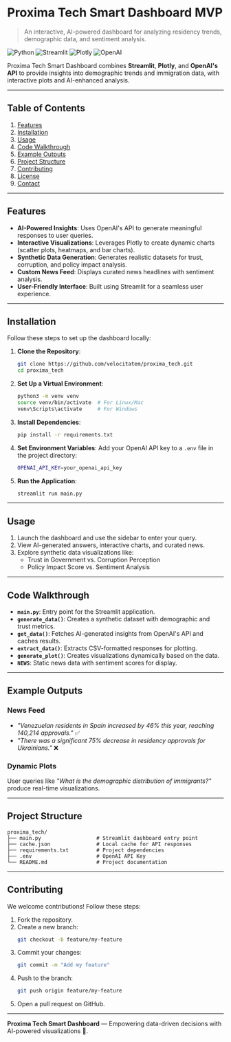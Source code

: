 # Proxima Tech Smart Dashboard MVP

> An interactive, AI-powered dashboard for analyzing residency trends, demographic data, and sentiment analysis.

![Python](https://img.shields.io/badge/language-Python-blue) ![Streamlit](https://img.shields.io/badge/framework-Streamlit-red) ![Plotly](https://img.shields.io/badge/visualization-Plotly-green) ![OpenAI](https://img.shields.io/badge/AI-OpenAI-yellow)

Proxima Tech Smart Dashboard combines **Streamlit**, **Plotly**, and **OpenAI's API** to provide insights into demographic trends and immigration data, with interactive plots and AI-enhanced analysis.

---

## Table of Contents

1. [Features](#features)
2. [Installation](#installation)
3. [Usage](#usage)
4. [Code Walkthrough](#code-walkthrough)
5. [Example Outputs](#example-outputs)
6. [Project Structure](#project-structure)
7. [Contributing](#contributing)
8. [License](#license)
9. [Contact](#contact)

---

## Features

- **AI-Powered Insights**: Uses OpenAI's API to generate meaningful responses to user queries.
- **Interactive Visualizations**: Leverages Plotly to create dynamic charts (scatter plots, heatmaps, and bar charts).
- **Synthetic Data Generation**: Generates realistic datasets for trust, corruption, and policy impact analysis.
- **Custom News Feed**: Displays curated news headlines with sentiment analysis.
- **User-Friendly Interface**: Built using Streamlit for a seamless user experience.

---

## Installation

Follow these steps to set up the dashboard locally:

1. **Clone the Repository**:
   ```bash
   git clone https://github.com/velocitatem/proxima_tech.git
   cd proxima_tech
   ```

2. **Set Up a Virtual Environment**:
   ```bash
   python3 -m venv venv
   source venv/bin/activate  # For Linux/Mac
   venv\Scripts\activate     # For Windows
   ```

3. **Install Dependencies**:
   ```bash
   pip install -r requirements.txt
   ```

4. **Set Environment Variables**:
   Add your OpenAI API key to a `.env` file in the project directory:
   ```bash
   OPENAI_API_KEY=your_openai_api_key
   ```

5. **Run the Application**:
   ```bash
   streamlit run main.py
   ```

---

## Usage

1. Launch the dashboard and use the sidebar to enter your query.
2. View AI-generated answers, interactive charts, and curated news.
3. Explore synthetic data visualizations like:
   - Trust in Government vs. Corruption Perception
   - Policy Impact Score vs. Sentiment Analysis

---

## Code Walkthrough

- **`main.py`**: Entry point for the Streamlit application.
- **`generate_data()`**: Creates a synthetic dataset with demographic and trust metrics.
- **`get_data()`**: Fetches AI-generated insights from OpenAI's API and caches results.
- **`extract_data()`**: Extracts CSV-formatted responses for plotting.
- **`generate_plot()`**: Creates visualizations dynamically based on the data.
- **`NEWS`**: Static news data with sentiment scores for display.

---

## Example Outputs

### **News Feed**
- *"Venezuelan residents in Spain increased by 46% this year, reaching 140,214 approvals."* ✅
- *"There was a significant 75% decrease in residency approvals for Ukrainians."* ❌

### **Dynamic Plots**
User queries like *"What is the demographic distribution of immigrants?"* produce real-time visualizations.

---

## Project Structure

```plaintext
proxima_tech/
├── main.py                  # Streamlit dashboard entry point
├── cache.json               # Local cache for API responses
├── requirements.txt         # Project dependencies
├── .env                     # OpenAI API Key
└── README.md                # Project documentation
```

---

## Contributing

We welcome contributions! Follow these steps:

1. Fork the repository.
2. Create a new branch:
   ```bash
   git checkout -b feature/my-feature
   ```
3. Commit your changes:
   ```bash
   git commit -m "Add my feature"
   ```
4. Push to the branch:
   ```bash
   git push origin feature/my-feature
   ```
5. Open a pull request on GitHub.

---

**Proxima Tech Smart Dashboard** — Empowering data-driven decisions with AI-powered visualizations 🚀.
